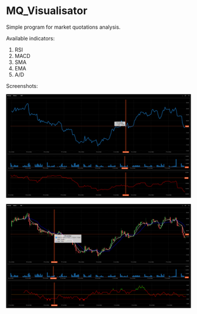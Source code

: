 # MQ_Visualisator

Simple program for market quotations analysis.

Available indicators:
1. RSI
2. MACD
3. SMA
4. EMA
5. A/D

Screenshots:

![Screenshot 1](Screenshots/Screenshot_1.png)

![Screenshot 2](Screenshots/Screenshot_2.png)
